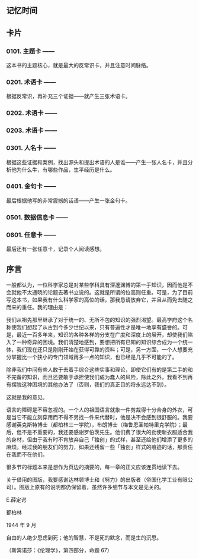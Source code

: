 ## 记忆时间

## 卡片

### 0101. 主题卡 ——

这本书的主题核心，就是最大的反常识卡，并且注意时间脉络。

### 0201. 术语卡 ——

根据反常识，再补充三个证据——就产生三张术语卡。

### 0202. 术语卡 ——

### 0203. 术语卡 ——

### 0301. 人名卡 ——

根据这些证据和案例，找出源头和提出术语的人是谁——产生一张人名卡，并且分析他为什么牛，有哪些作品，生平经历是什么。

### 0401. 金句卡 ——

最后根据他写的非常震撼的话语——产生一张金句卡。

### 0501. 数据信息卡 ——

### 0601. 任意卡 ——

最后还有一张任意卡，记录个人阅读感想。

## 序言

一般都认为，一位科学家总是对某些学科具有深邃渊博的第一手知识，因而他是不会就他不太通晓的论题去著书立说的。这就是所谓的位高则任重。可是，为了目前写这本书，如果我有什么科学家的高位的话，那我恳请放弃它，并且从而免去随之而来的重任。我的理由是：

我们从祖先那里继承了对于统一的、无所不包的知识的强烈渴望。最高学府这个名称使我们想起了从古到今多少世纪以来，只有普遍性才是唯一地享有盛誉的。可是，最近一百多年来，知识的各种各样的分支在广度和深度上的展开，却使我们陷入了一种奇异的困境。我们清楚地感到，要想把所有已知的知识综合成为一个统一体，我们现在还只是刚刚开始在获得可靠的资料；可是，另一方面，一个人想要充分掌握比一个狭小的专门领域再多一点的知识，也已经是几乎不可能的了。

除非我们中间有些人敢于去着手综合这些实事和理论，即使它们有的是第二手的和不完备的知识，而且还要敢于承担使我们成为蠢人的风险，除此之外，我看不到再有摆脱这种困境的其他办法了（否则，我们的真正目的将永远达不到）。

这就是我的意见。

语言的障碍是不容忽视的。一个人的祖国语言就象一件剪裁得十分合身的外衣，可是当它不能立刻穿用而不得不另找一件来代替时，他是决不会感到很舒服的。我要感谢英克斯特博士（都柏林三一学院），布朗博士（梅鲁恩圣帕特里克学院）；最后，但不是不重要的，我还要感谢罗伯茨先生。他们费了很大的劲使新衣服适合我的身材，但由于我有时不肯放弃自己「独创」的式样，甚至还给他们增添了更多的麻烦。经过我的朋友们的努力，如果还残留一些「独创」样式的痕迹的话，那责任在我而不在他们。

很多节的标题本来是想作为页边的摘要的，每一章的正文应该连贯地读下去。

关于借用的图版，我要感谢达林顿博士和《努力》的出版者（帝国化学工业有限公司）。图版上原有的说明都仍保留着，虽然许多细节与本文是无关的。

E.薛定谔

都柏林

1944 年 9 月

自由的人绝少思虑到死；他的智慧，不是死的默念，而是生的沉思。

（斯宾诺莎：《伦理学》，第四部分，命题 67）